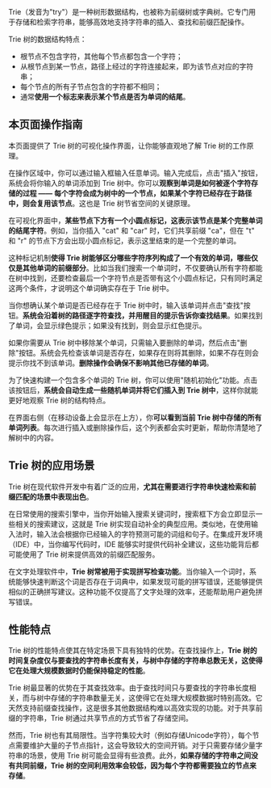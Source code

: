 Trie（发音为"try"）是一种树形数据结构，也被称为前缀树或字典树。它专门用于存储和检索字符串，能够高效地支持字符串的插入、查找和前缀匹配操作。

Trie 树的数据结构特点：

- 根节点不包含字符，其他每个节点都包含一个字符；
- 从根节点到某一节点，路径上经过的字符连接起来，即为该节点对应的字符串；
- 每个节点的所有子节点包含的字符都不相同；
- 通常**使用一个标志来表示某个节点是否为单词的结尾**。

## 本页面操作指南

本页面提供了 Trie 树的可视化操作界面，让你能够直观地了解 Trie 树的工作原理。

在操作区域中，你可以通过输入框输入任意单词。输入完成后，点击"插入"按钮，系统会将你输入的单词添加到 Trie 树中。你可以**观察到单词是如何被逐个字符存储的过程 —— 每个字符会成为树中的一个节点，如果某个字符已经存在于路径中，则会复用该节点**。这也是 Trie 树节省空间的关键原理。

在可视化界面中，**某些节点下方有一个小圆点标记，这表示该节点是某个完整单词的结尾字符**。例如，当你插入 "cat" 和 "car" 时，它们共享前缀 "ca"，但在 "t" 和 "r" 的节点下方会出现小圆点标记，表示这里结束的是一个完整的单词。

这种标记机制**使得 Trie 树能够区分哪些字符序列构成了一个有效的单词，哪些仅仅是其他单词的前缀部分**。比如当我们搜索一个单词时，不仅要确认所有字符都能在树中找到，还要检查最后一个字符节点是否带有这个小圆点标记，只有同时满足这两个条件，才说明这个单词确实存在于 Trie 树中。

当你想确认某个单词是否已经存在于 Trie 树中时，输入该单词并点击"查找"按钮。**系统会沿着树的路径逐字符查找，并用醒目的提示告诉你查找结果**。如果找到了单词，会显示绿色提示；如果没有找到，则会显示红色提示。

如果你需要从 Trie 树中移除某个单词，只需输入要删除的单词，然后点击"删除"按钮。系统会先检查该单词是否存在，如果存在则将其删除，如果不存在则会提示你找不到该单词。**删除操作会确保不影响其他已存储的单词**。

为了快速构建一个包含多个单词的 Trie 树，你可以使用"随机初始化"功能。点击该按钮后，**系统会自动生成一些随机单词并将它们插入到 Trie 树中**，这样你就能更好地观察 Trie 树的结构特点。

在界面右侧（在移动设备上会显示在上方），你**可以看到当前 Trie 树中存储的所有单词列表**。每次进行插入或删除操作后，这个列表都会实时更新，帮助你清楚地了解树中的内容。

## Trie 树的应用场景

Trie 树在现代软件开发中有着广泛的应用，**尤其在需要进行字符串快速检索和前缀匹配的场景中表现出色**。

在日常使用的搜索引擎中，当你开始输入搜索关键词时，搜索框下方会立即显示一些相关的搜索建议，这就是 Trie 树实现自动补全的典型应用。类似地，在使用输入法时，输入法会根据你已经输入的字符预测可能的词组和句子。在集成开发环境（IDE）中，当你编写代码时，IDE 能够实时提供代码补全建议，这些功能背后都可能使用了 Trie 树来提供高效的前缀匹配服务。

在文字处理软件中，**Trie 树常被用于实现拼写检查功能**。当你输入一个词时，系统能够快速判断这个词是否存在于词典中，如果发现可能的拼写错误，还能够提供相似的正确拼写建议。这种功能不仅提高了文字处理的效率，还能帮助用户避免拼写错误。

## 性能特点

Trie 树的性能特点使其在特定场景下具有独特的优势。在查找操作上，**Trie 树的时间复杂度仅与要查找的字符串长度有关，与树中存储的字符串总数无关，这使得它在处理大规模数据时仍能保持稳定的性能**。

Trie 树最显著的优势在于其查找效率。由于查找时间只与要查找的字符串长度相关，而与树中存储的字符串数量无关，这使得它在处理大规模数据时特别高效。它天然支持前缀查找操作，这是很多其他数据结构难以高效实现的功能。对于共享前缀的字符串，Trie 树通过共享节点的方式节省了存储空间。

然而，Trie 树也有其局限性。当字符集较大时（例如存储Unicode字符），每个节点需要维护大量的子节点指针，这会导致较大的空间开销。对于只需要存储少量字符串的场景，使用 Trie 树可能会显得有些浪费。此外，**如果存储的字符串之间没有共同前缀，Trie 树的空间利用效率会较低，因为每个字符都需要独立的节点来存储**。